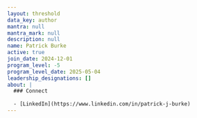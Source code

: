 ```yaml
---
layout: threshold
data_key: author
mantra: null
mantra_mark: null
description: null
name: Patrick Burke
active: true
join_date: 2024-12-01
program_level: -5
program_level_date: 2025-05-04
leadership_designations: []
about: |
  ### Connect
  
  - [LinkedIn](https://www.linkedin.com/in/patrick-j-burke)
---
```

